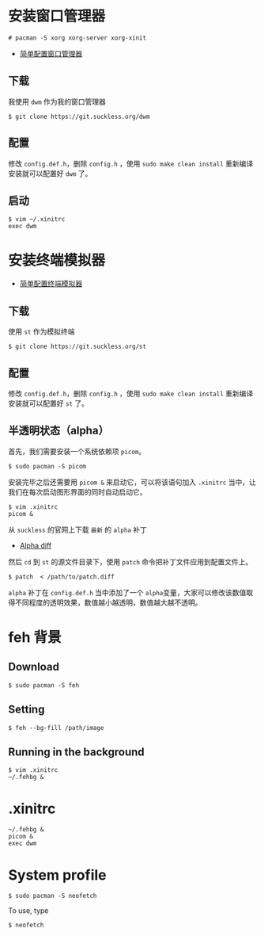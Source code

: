 # 安装窗口管理器

```
# pacman -S xorg xorg-server xorg-xinit
```
- [简单配置窗口管理器](https://zhuanlan.zhihu.com/p/408552473)  

## 下载
我使用 `dwm` 作为我的窗口管理器  
```
$ git clone https://git.suckless.org/dwm
```

## 配置
修改 `config.def.h`，删除 `config.h` ，使用 `sudo make clean install` 重新编译安装就可以配置好 `dwm` 了。

## 启动
```
$ vim ~/.xinitrc
exec dwm
```

# 安装终端模拟器

- [简单配置终端模拟器](https://zhuanlan.zhihu.com/p/406153971)  

## 下载

使用 `st` 作为模拟终端
```
$ git clone https://git.suckless.org/st
```
## 配置
修改 `config.def.h`，删除 `config.h` ，使用 `sudo make clean install` 重新编译安装就可以配置好 `st` 了。

## 半透明状态（alpha）
首先，我们需要安装一个系统依赖项 `picom`。
```
$ sudo pacman -S picom
```
安装完毕之后还需要用 `picom &` 来启动它，可以将该语句加入 `.xinitrc` 当中，让我们在每次启动图形界面的同时自动启动它。
```
$ vim .xinitrc
picom &
```  

从 `suckless` 的官网上下载 `最新` 的 `alpha` 补丁  
- [Alpha diff](https://st.suckless.org/patches/alpha/)

然后 `cd` 到 `st` 的源文件目录下，使用 `patch` 命令把补丁文件应用到配置文件上。
```
$ patch  < /path/to/patch.diff
```

`alpha` 补丁在 `config.def.h` 当中添加了一个 `alpha`变量，大家可以修改该数值取得不同程度的透明效果，数值越小越透明，数值越大越不透明。
# feh 背景
## Download
```
$ sudo pacman -S feh
```

## Setting
```
$ feh --bg-fill /path/image
```

## Running in the background
```
$ vim .xinitrc
~/.fehbg &
```

# .xinitrc
```
~/.fehbg &
picom &
exec dwm
```

# System profile
```
$ sudo pacman -S neofetch
```
To use, type
```
$ neofetch
```